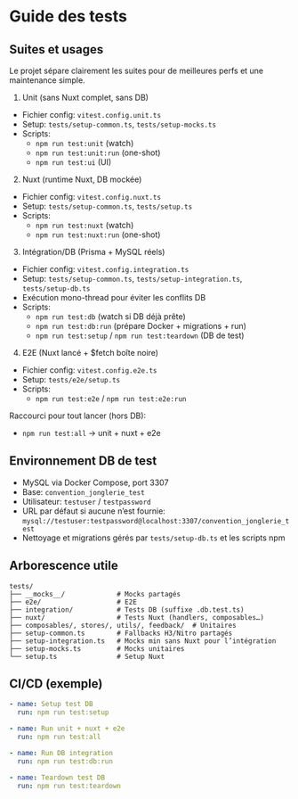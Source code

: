 # Guide des tests

## Suites et usages

Le projet sépare clairement les suites pour de meilleures perfs et une maintenance simple.

1) Unit (sans Nuxt complet, sans DB)
- Fichier config: `vitest.config.unit.ts`
- Setup: `tests/setup-common.ts`, `tests/setup-mocks.ts`
- Scripts:
  - `npm run test:unit` (watch)
  - `npm run test:unit:run` (one-shot)
  - `npm run test:ui` (UI)

2) Nuxt (runtime Nuxt, DB mockée)
- Fichier config: `vitest.config.nuxt.ts`
- Setup: `tests/setup-common.ts`, `tests/setup.ts`
- Scripts:
  - `npm run test:nuxt` (watch)
  - `npm run test:nuxt:run` (one-shot)

3) Intégration/DB (Prisma + MySQL réels)
- Fichier config: `vitest.config.integration.ts`
- Setup: `tests/setup-common.ts`, `tests/setup-integration.ts`, `tests/setup-db.ts`
- Exécution mono-thread pour éviter les conflits DB
- Scripts:
  - `npm run test:db` (watch si DB déjà prête)
  - `npm run test:db:run` (prépare Docker + migrations + run)
  - `npm run test:setup` / `npm run test:teardown` (DB de test)

4) E2E (Nuxt lancé + $fetch boîte noire)
- Fichier config: `vitest.config.e2e.ts`
- Setup: `tests/e2e/setup.ts`
- Scripts:
  - `npm run test:e2e` / `npm run test:e2e:run`

Raccourci pour tout lancer (hors DB):
- `npm run test:all` → unit + nuxt + e2e

## Environnement DB de test

- MySQL via Docker Compose, port 3307
- Base: `convention_jonglerie_test`
- Utilisateur: `testuser` / `testpassword`
- URL par défaut si aucune n’est fournie: `mysql://testuser:testpassword@localhost:3307/convention_jonglerie_test`
- Nettoyage et migrations gérés par `tests/setup-db.ts` et les scripts npm

## Arborescence utile

```
tests/
├── __mocks__/             # Mocks partagés
├── e2e/                   # E2E
├── integration/           # Tests DB (suffixe .db.test.ts)
├── nuxt/                  # Tests Nuxt (handlers, composables…)
├── composables/, stores/, utils/, feedback/  # Unitaires
├── setup-common.ts        # Fallbacks H3/Nitro partagés
├── setup-integration.ts   # Mocks min sans Nuxt pour l’intégration
├── setup-mocks.ts         # Mocks unitaires
└── setup.ts               # Setup Nuxt
```

## CI/CD (exemple)

```yaml
- name: Setup test DB
  run: npm run test:setup

- name: Run unit + nuxt + e2e
  run: npm run test:all

- name: Run DB integration
  run: npm run test:db:run

- name: Teardown test DB
  run: npm run test:teardown
```